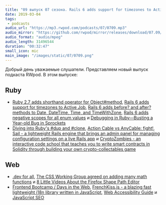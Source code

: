 ```yaml
---
title: "09 выпуск 07 сезона. Rails 6 adds support for timezones to Active Job, .dev for all, renchKiss.js, JavaScript SEO и прочее"
date: 2019-03-04
tags:
 - podcasts
audio_url: "https://mp3.rwpod.com/podcasts/07/0709.mp3"
audio_mirror: "https://github.com/rwpod/mirror/releases/download/07.09/0709.mp3"
audio_format: "audio/mpeg"
audio_length: 31496544
duration: "00:32:47"
small_icon: mic
main_image: "/images/static/07/0709.png"
---
```


Добрый день уважаемые слушатели. Представляем новый выпуск подкаста RWpod. В этом выпуске:

## Ruby

 - [Ruby 2.7 adds shorthand operator for Object#method](https://blog.saeloun.com/2019/02/26/ruby-2-7-method-shorthand.html), [Rails 6 adds support for timezones to Active Job](https://blog.saeloun.com/2019/03/02/rails-activejob-timezone-support.html), [Rails 6 adds before? and after? methods to Date, DateTime, Time, and TimeWithZone](https://blog.saeloun.com/2019/03/01/rails-6-before-and-after-for-date-and-time.html), [Rails 6 adds negative scopes for all enum values](https://blog.saeloun.com/2019/02/26/rails-6-negative-scopes-for-enum-values.html) и [Debugging in Ruby—Busting a Year-old Bug in Sprockets](https://blog.heroku.com/debugging-year-old-sprockets-bug)
 - [Diving into Ruby's #dup and #clone](https://blog.appsignal.com/2019/02/26/diving-into-dup-and-clone.html), [Action Cable vs AnyCable: fight!](https://nebulab.it/blog/actioncable-vs-anycable-fight/), [Sail - a lightweight Rails engine that brings an admin panel for managing configuration settings on a live Rails app](https://github.com/vinistock/sail) и [CryptoZombies - an interactive code school that teaches you to write smart contracts in Solidity through building your own crypto-collectables game](https://cryptozombies.io/)

## Web

 - [.dev for all](https://developers.googleblog.com/2019/02/dev-for-all.html), [The CSS Working Group agreed on adding many math functions](https://twitter.com/bdc/status/1100921258839953408) и [8 Little Videos About the Firefox Shape Path Editor](https://blog.bitsrc.io/8-little-videos-about-the-firefox-shape-path-editor-96a12c7cd3b6)
 - [Frontend Bootcamp / Days in the Web](https://github.com/Microsoft/frontend-bootcamp), [FrenchKiss.js - a blazing fast lightweight i18n library written in JavaScript](https://github.com/koala-interactive/frenchkiss.js), [Web Accessibility Guide](https://webaccessibility.guide/) и [JavaScript SEO](https://www.youtube.com/watch?v=wSwzfEn5-6A)

<!--more-->
